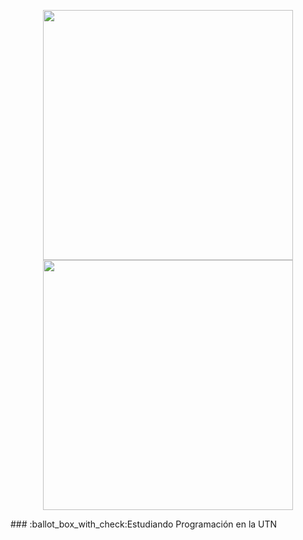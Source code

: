 <p align="center">
  <img width="400" src="https://media.giphy.com/media/2IudUHdI075HL02Pkk/giphy.gif">
  <img width="400" src="https://media.giphy.com/media/v1.Y2lkPTc5MGI3NjExYWNiMThjZTlhYWVjNDE5YjYwOWY0OTAxNDJkMTk1ZTMzZDEwMGUzZCZlcD12MV9pbnRlcm5hbF9naWZzX2dpZklkJmN0PWc/Yfl7CS7vQqnebA69aH/giphy.gif">
</p>
### :ballot_box_with_check:Estudiando Programación en la UTN

<!--
**camilaporro/camilaporro** is a ✨ _special_ ✨ repository because its `README.md` (this file) appears on your GitHub profile.

Here are some ideas to get you started:

- 🔭 I’m currently working on ...
- 🌱 I’m currently learning ...
- 👯 I’m looking to collaborate on ...
- 🤔 I’m looking for help with ...
- 💬 Ask me about ...
- 📫 How to reach me: ...
- 😄 Pronouns: ...
- ⚡ Fun fact: ...
-->
